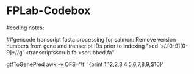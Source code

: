 # FPLab-Codebox
#coding notes:

##gencode transcript fasta processing for salmon:
Remove version numbers from gene and transcript IDs prior to indexing
"sed 's/\.[0-9][0-9]*//g' <transcriptsscrub.fa >scrubbed.fa"

gtfToGenePred
awk -v OFS='\t' '{print $1,$12,$2,$3,$4,$5,$6,$7,$8,$9,$10}'
